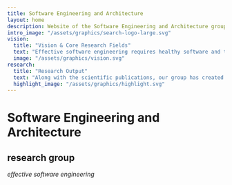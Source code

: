 ```yaml
---
title: Software Engineering and Architecture
layout: home
description: Website of the Software Engineering and Architecture group of the Faculty of Science and Engineering of the University of Groningen.
intro_image: "/assets/graphics/search-logo-large.svg"
vision:
  title: "Vision & Core Research Fields"
  text: "Effective software engineering requires healthy software and teams. A healthy software is maintainable, well-performing, with low technical debt, and based on sound design decisions. A healthy team is productive, diverse and inclusive. And healthy software and team amplify each other.  Our research enables the software industry to improve their software and team health."
  image: "/assets/graphics/vision.svg"
research:
  title: "Research Output"
  text: "Along with the scientific publications, our group has created approaches, tools and datasets. (UNDER CONSTRUCTION... list three examples)"
  highlight_image: "/assets/graphics/highlight.svg"
---
```


# Software Engineering and Architecture

## research group

*effective software engineering*
